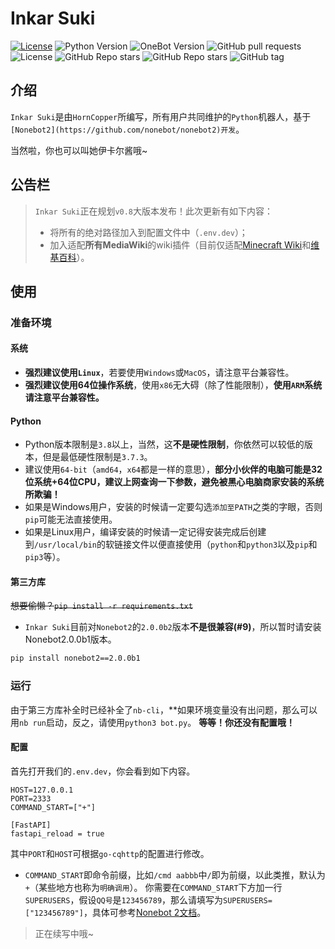 # Inkar Suki
[![License](https://img.shields.io/github/license/HornCopper/Inkar-Suki.svg)](LICENSE)
![Python Version](https://img.shields.io/badge/python-3.8+-blue.svg)
![OneBot Version](https://img.shields.io/badge/OneBot-v11-black.svg)
![GitHub pull requests](https://img.shields.io/github/issues-pr/HornCopper/Inkar-Suki)
![License](https://img.shields.io/github/license/HornCopper/Inkar-Suki)
![GitHub Repo stars](https://img.shields.io/github/stars/HornCopper/Inkar-Suki?style=social)
![GitHub Repo stars](https://img.shields.io/github/forks/HornCopper/Inkar-Suki?style=social)
![GitHub tag](https://img.shields.io/github/v/tag/HornCopper/Inkar-Suki?include_prereleases)
## 介绍
`Inkar Suki`是由`HornCopper`所编写，所有用户共同维护的`Python`机器人，基于`[Nonebot2](https://github.com/nonebot/nonebot2)开发`。

当然啦，你也可以叫她伊卡尔酱哦~

## 公告栏
> `Inkar Suki`正在规划`v0.8`大版本发布！此次更新有如下内容：
> - 将所有的绝对路径加入到配置文件中（`.env.dev`）；
> - 加入适配**所有MediaWiki**的wiki插件（目前仅适配[Minecraft Wiki](https://minecraft.fandom.com/zh/wiki/)和[维基百科](https://zh.wikipedia.org/wiki/)）。
## 使用
### 准备环境
#### 系统
- **强烈建议使用`Linux`**，若要使用`Windows`或`MacOS`，请注意平台兼容性。
- **强烈建议使用64位操作系统**，使用`x86`无大碍（除了性能限制），**使用`ARM`系统请注意平台兼容性。**
#### Python
- Python版本限制是`3.8`以上，当然，这**不是硬性限制**，你依然可以较低的版本，但是最低硬性限制是`3.7.3`。
- 建议使用`64-bit`（`amd64`，`x64`都是一样的意思），**部分小伙伴的电脑可能是32位系统+64位CPU，建议上网查询一下参数，避免被黑心电脑商家安装的系统所欺骗！**
- 如果是Windows用户，安装的时候请一定要勾选`添加至PATH`之类的字眼，否则`pip`可能无法直接使用。
- 如果是Linux用户，编译安装的时候请一定记得安装完成后创建到`/usr/local/bin`的软链接文件以便直接使用（`python`和`python3`以及`pip`和`pip3`等）。
#### 第三方库
~~想要偷懒？`pip install -r requirements.txt`~~
- `Inkar Suki`目前对`Nonebot2`的`2.0.0b2`版本**不是很兼容(#9)**，所以暂时请安装Nonebot2.0.0b1版本。
```bash
pip install nonebot2==2.0.0b1
```
### 运行
由于第三方库补全时已经补全了`nb-cli`，**如果环境变量没有出问题，那么可以用`nb run`启动，反之，请使用`python3 bot.py`。
**等等！你还没有配置哦！**
#### 配置
首先打开我们的`.env.dev`，你会看到如下内容。
```dotenv
HOST=127.0.0.1
PORT=2333
COMMAND_START=["+"]

[FastAPI]
fastapi_reload = true
```
其中`PORT`和`HOST`可根据`go-cqhttp`的配置进行修改。
- `COMMAND_START`即命令前缀，比如`/cmd aabbb`中`/`即为前缀，以此类推，默认为`+`（某些地方也称为`明确调用`）。
你需要在`COMMAND_START`下方加一行`SUPERUSERS`，假设`QQ号`是`123456789`，那么请填写为`SUPERUSERS=["123456789"]`，具体可参考[Nonebot 2文档](https://v2.nonebot.dev/docs/tutorial/configuration)。
> 正在续写中哦~
